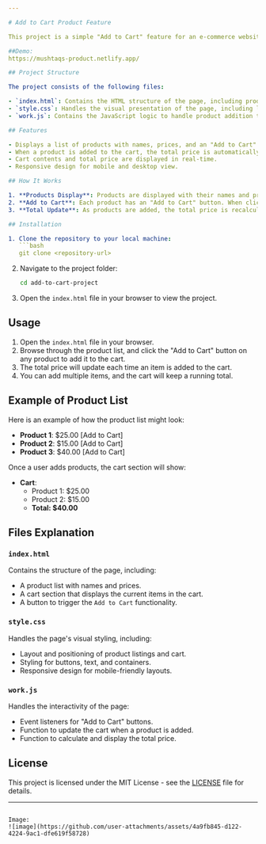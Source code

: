 ```yaml
---

# Add to Cart Product Feature

This project is a simple "Add to Cart" feature for an e-commerce website. It displays a list of products with prices. When a user clicks the "Add to Cart" button, the product will be added to the cart and the total will be updated accordingly.

##Demo:
https://mushtaqs-product.netlify.app/

## Project Structure

The project consists of the following files:

- `index.html`: Contains the HTML structure of the page, including product listings and cart details.
- `style.css`: Handles the visual presentation of the page, including layout, design, and responsive styling.
- `work.js`: Contains the JavaScript logic to handle product addition to the cart, updating the total price, and managing the cart state.

## Features

- Displays a list of products with names, prices, and an "Add to Cart" button.
- When a product is added to the cart, the total price is automatically updated.
- Cart contents and total price are displayed in real-time.
- Responsive design for mobile and desktop view.

## How It Works

1. **Products Display**: Products are displayed with their names and prices.
2. **Add to Cart**: Each product has an "Add to Cart" button. When clicked, the product is added to the cart, and the total is updated.
3. **Total Update**: As products are added, the total price is recalculated and displayed.

## Installation

1. Clone the repository to your local machine:
   ```bash
   git clone <repository-url>
   ```

2. Navigate to the project folder:
   ```bash
   cd add-to-cart-project
   ```

3. Open the `index.html` file in your browser to view the project.

## Usage

1. Open the `index.html` file in your browser.
2. Browse through the product list, and click the "Add to Cart" button on any product to add it to the cart.
3. The total price will update each time an item is added to the cart.
4. You can add multiple items, and the cart will keep a running total.

## Example of Product List

Here is an example of how the product list might look:

- **Product 1**: $25.00 [Add to Cart]
- **Product 2**: $15.00 [Add to Cart]
- **Product 3**: $40.00 [Add to Cart]

Once a user adds products, the cart section will show:

- **Cart**:
  - Product 1: $25.00
  - Product 2: $15.00
  - **Total: $40.00**

## Files Explanation

### `index.html`

Contains the structure of the page, including:

- A product list with names and prices.
- A cart section that displays the current items in the cart.
- A button to trigger the `Add to Cart` functionality.

### `style.css`

Handles the page's visual styling, including:

- Layout and positioning of product listings and cart.
- Styling for buttons, text, and containers.
- Responsive design for mobile-friendly layouts.

### `work.js`

Handles the interactivity of the page:

- Event listeners for "Add to Cart" buttons.
- Function to update the cart when a product is added.
- Function to calculate and display the total price.
## License

This project is licensed under the MIT License - see the [LICENSE](LICENSE) file for details.

---
```

Image:
![image](https://github.com/user-attachments/assets/4a9fb845-d122-4224-9ac1-dfe619f58728)
